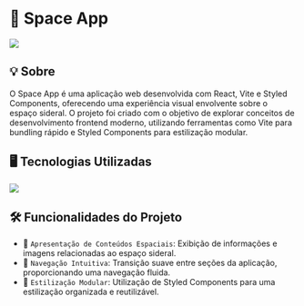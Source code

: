 <h1>🚀 Space App </h1> 
<img loading="lazy" src="https://img.shields.io/github/stars/DanielSouza2005/space-app?style=social"/> 

<h2>💡 Sobre</h2>
<p>O Space App é uma aplicação web desenvolvida com React, Vite e Styled Components, oferecendo uma experiência visual envolvente sobre o espaço sideral. O projeto foi criado com o objetivo de explorar conceitos de desenvolvimento frontend moderno, utilizando ferramentas como Vite para bundling rápido e Styled Components para estilização modular.</p> 

<h2>🖥️ Tecnologias Utilizadas</h2> 
<div align="left" dir="auto"> 
  <a href="https://skillicons.dev" rel="nofollow"> 
    <img src="https://skillicons.dev/icons?i=html,css,js,react,styledcomponents" style="max-width: 100%;">
  </a> 
  <br> 
</div> 

<h2>🛠️ Funcionalidades do Projeto</h2>

- 🌌 <code>Apresentação de Conteúdos Espaciais</code>: Exibição de informações e imagens relacionadas ao espaço sideral.
- 🔄 <code>Navegação Intuitiva</code>: Transição suave entre seções da aplicação, proporcionando uma navegação fluida.
- 🎨 <code>Estilização Modular</code>: Utilização de Styled Components para uma estilização organizada e reutilizável.
